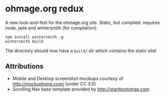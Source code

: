 ohmage.org redux
==============

A new look-and-feel for the ohmage.org site.  Static, but compiled. requires node, jade and wintersmith (for compilation).

```
npm install wintersmith -g
wintersmith build
```

The directory should now have a `build/` dir which contains the static site!

## Attributions

  * Mobile and Desktop screenshot mockups courtesy of http://mockuphone.com/ (under CC 3.0)
  * Scrolling Nav base template provided by http://startbootstrap.com
